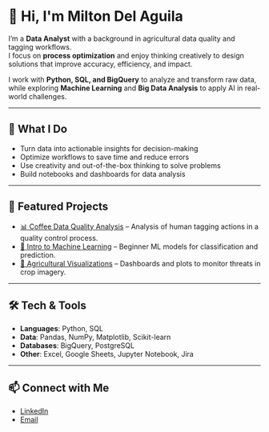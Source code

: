 # 👋 Hi, I'm Milton Del Aguila  

I’m a **Data Analyst** with a background in agricultural data quality and tagging workflows.  
I focus on **process optimization** and enjoy thinking creatively to design solutions that improve accuracy, efficiency, and impact.  

I work with **Python, SQL, and BigQuery** to analyze and transform raw data, while exploring **Machine Learning** and **Big Data Analysis** to apply AI in real-world challenges.  

---

## 🚀 What I Do
- Turn data into actionable insights for decision-making  
- Optimize workflows to save time and reduce errors  
- Use creativity and out-of-the-box thinking to solve problems  
- Build notebooks and dashboards for data analysis

---

## 🚀 Featured Projects
- [📊 Coffee Data Quality Analysis](#) – Analysis of human tagging actions in a quality control process.  
- [🤖 Intro to Machine Learning](#) – Beginner ML models for classification and prediction.  
- [🌱 Agricultural Visualizations](#) – Dashboards and plots to monitor threats in crop imagery.  

---

## 🛠️ Tech & Tools
- **Languages**: Python, SQL  
- **Data**: Pandas, NumPy, Matplotlib, Scikit-learn  
- **Databases**: BigQuery, PostgreSQL  
- **Other**: Excel, Google Sheets, Jupyter Notebook, Jira

---

## 📫 Connect with Me
- [LinkedIn](https://linkedin.com/in/milton-del-aguila-3076a9139)  
- [Email](mailto:miltondele@gmail.com)  
